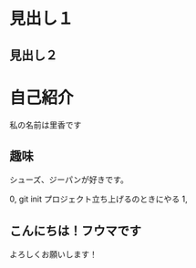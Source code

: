 # 見出し１
## 見出し２

# 自己紹介
私の名前は里香です

## 趣味
シューズ、ジーパンが好きです。

0, git init プロジェクト立ち上げるのときにやる
1, 


## こんにちは！フウマです
よろしくお願いします！
